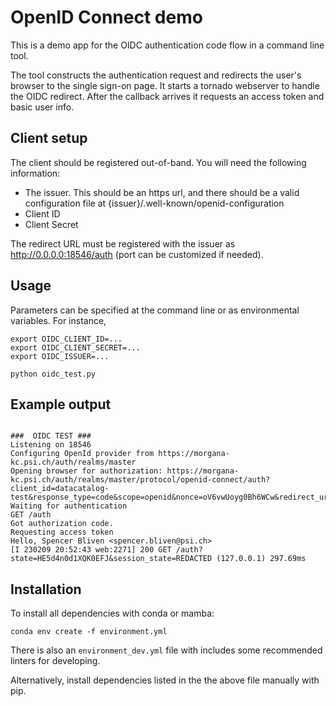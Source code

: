 # OpenID Connect demo

This is a demo app for the OIDC authentication code flow in a command line tool.

The tool constructs the authentication request and redirects the user's browser
to the single sign-on page. It starts a tornado webserver to handle the OIDC
redirect. After the callback arrives it requests an access token and basic user
info.

## Client setup

The client should be registered out-of-band. You will need the following information:

- The issuer. This should be an https url, and there should be a valid
  configuration file at {issuer}/.well-known/openid-configuration
- Client ID
- Client Secret

The redirect URL must be registered with the issuer as http://0.0.0.0:18546/auth
(port can be customized if needed).

## Usage

Parameters can be specified at the command line or as environmental variables.
For instance,

    export OIDC_CLIENT_ID=...
    export OIDC_CLIENT_SECRET=...
    export OIDC_ISSUER=...

    python oidc_test.py

## Example output

```

###  OIDC TEST ###
Listening on 18546
Configuring OpenId provider from https://morgana-kc.psi.ch/auth/realms/master
Opening browser for authorization: https://morgana-kc.psi.ch/auth/realms/master/protocol/openid-connect/auth?client_id=datacatalog-test&response_type=code&scope=openid&nonce=oV6vwUoyg0Bh6WCw&redirect_uri=http%3A%2F%2F0.0.0.0%3A18546%2Fauth&state=HE5d4n0d1XQK0EFJ
Waiting for authentication
GET /auth
Got authorization code.
Requesting access token
Hello, Spencer Bliven <spencer.bliven@psi.ch>
[I 230209 20:52:43 web:2271] 200 GET /auth?state=HE5d4n0d1XQK0EFJ&session_state=REDACTED (127.0.0.1) 297.69ms
```

## Installation

To install all dependencies with conda or mamba:

    conda env create -f environment.yml

There is also an `environment_dev.yml` file with includes some recommended linters for developing.

Alternatively, install dependencies listed in the the above file manually with pip.

